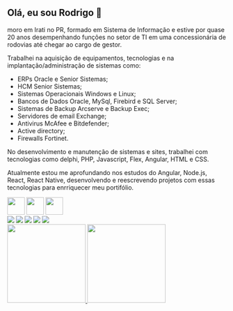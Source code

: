 ## Olá, eu sou Rodrigo 👋

moro em Irati no PR, formado em Sistema de Informação e estive por quase 20 anos desempenhando funções no setor de TI em uma concessionária de rodovias até chegar ao cargo de gestor.

Trabalhei na aquisição de equipamentos, tecnologias e na implantação/administração de sistemas como:

 - ERPs Oracle e Senior Sistemas;
 - HCM Senior Sistemas;
 - Sistemas Operacionais Windows e Linux;
 - Bancos de Dados Oracle, MySql, Firebird e SQL Server;
 - Sistemas de Backup Arcserve e Backup Exec;
 - Servidores de email Exchange;
 - Antivirus McAfee e Bitdefender;
 - Active directory;
 - Firewalls Fortinet.

No desenvolvimento e manutenção de sistemas e sites, trabalhei com tecnologias como delphi, PHP, Javascript, Flex, Angular, HTML e CSS.

Atualmente estou me aprofundando nos estudos do Angular, Node.js, React, React Native, desenvolvendo e reescrevendo projetos com essas tecnologias para enrriquecer meu portifólio.

<img loading="lazy" src="https://cdn.jsdelivr.net/gh/devicons/devicon/icons/git/git-original.svg" width="40" height="40"/>
<img loading="lazy" src="https://cdn.jsdelivr.net/gh/devicons/devicon/icons/java/java-original.svg" width="40" height="40"/> <img loading="lazy" src="https://cdn.jsdelivr.net/gh/devicons/devicon/icons/linux/linux-original.svg" width="40" height="40"/>

<div>
<a href="https://www.youtube.com/seu-canal-youtube-aqui" target="_blank"><img loading="lazy" src="https://img.shields.io/badge/YouTube-FF0000?style=for-the-badge&logo=youtube&logoColor=white" target="_blank"></a>
<a href="https://instagram.com/seu-usuário-instagram-aqui" target="_blank"><img loading="lazy" src="https://img.shields.io/badge/-Instagram-%23E4405F?style=for-the-badge&logo=instagram&logoColor=white" target="_blank"></a>
<a href="https://www.twitch.tv/seu-usuário-aqui" target="_blank"><img loading="lazy" src="https://img.shields.io/badge/Twitch-9146FF?style=for-the-badge&logo=twitch&logoColor=white" target="_blank"></a>
<a href = "mailto:contato@seu-usuário-aqui"><img loading="lazy" src="https://img.shields.io/badge/Gmail-D14836?style=for-the-badge&logo=gmail&logoColor=white" target="_blank"></a>
<a href="https://www.linkedin.com/in/seu-usuário-linkedln-aqui" target="_blank"><img loading="lazy" src="https://img.shields.io/badge/-LinkedIn-%230077B5?style=for-the-badge&logo=linkedin&logoColor=white" target="_blank"></a>
</div>


<div>
<a href="https://github.com/marcinhuk">
<img loading="lazy" height="180em" src="https://github-readme-stats.vercel.app/api/top-langs/?username=marcinhuk&layout=compact&langs_count=7&theme=dracula"/>
<img loading="lazy" height="180em" src="https://github-readme-stats.vercel.app/api?username=marcinhuk&show_icons=true&theme=dracula&include_all_commits=true&count_private=true"/>
</div>